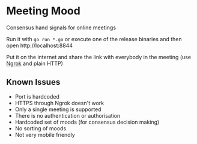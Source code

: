 # Meeting Mood

Consensus hand signals for online meetings

Run it with `go run *.go` or execute one of the release binaries and then open http://localhost:8844

Put it on the internet and share the link with everybody in the meeting (use [Ngrok](https://ngrok.com/) and plain HTTP)

## Known Issues

- Port is hardcoded
- HTTPS through Ngrok doesn't work
- Only a single meeting is supported
- There is no authentication or authorisation
- Hardcoded set of moods (for consensus decision making)
- No sorting of moods
- Not very mobile friendly
